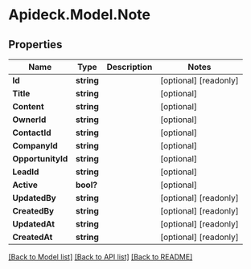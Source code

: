 # Apideck.Model.Note

## Properties

Name | Type | Description | Notes
------------ | ------------- | ------------- | -------------
**Id** | **string** |  | [optional] [readonly] 
**Title** | **string** |  | [optional] 
**Content** | **string** |  | [optional] 
**OwnerId** | **string** |  | [optional] 
**ContactId** | **string** |  | [optional] 
**CompanyId** | **string** |  | [optional] 
**OpportunityId** | **string** |  | [optional] 
**LeadId** | **string** |  | [optional] 
**Active** | **bool?** |  | [optional] 
**UpdatedBy** | **string** |  | [optional] [readonly] 
**CreatedBy** | **string** |  | [optional] [readonly] 
**UpdatedAt** | **string** |  | [optional] [readonly] 
**CreatedAt** | **string** |  | [optional] [readonly] 

[[Back to Model list]](../README.md#documentation-for-models) [[Back to API list]](../README.md#documentation-for-api-endpoints) [[Back to README]](../README.md)

